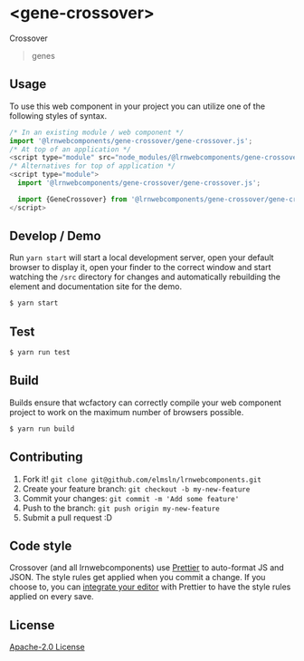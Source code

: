 # &lt;gene-crossover&gt;

Crossover
> genes

## Usage
To use this web component in your project you can utilize one of the following styles of syntax.

```js
/* In an existing module / web component */
import '@lrnwebcomponents/gene-crossover/gene-crossover.js';
/* At top of an application */
<script type="module" src="node_modules/@lrnwebcomponents/gene-crossover/gene-crossover.js"></script>
/* Alternatives for top of application */
<script type="module">
  import '@lrnwebcomponents/gene-crossover/gene-crossover.js';

  import {GeneCrossover} from '@lrnwebcomponents/gene-crossover/gene-crossover.js';
</script>
```

## Develop / Demo
Run `yarn start` will start a local development server, open your default browser to display it, open your finder to the correct window and start watching the `/src` directory for changes and automatically rebuilding the element and documentation site for the demo.
```bash
$ yarn start
```

## Test

```bash
$ yarn run test
```

## Build
Builds ensure that wcfactory can correctly compile your web component project to
work on the maximum number of browsers possible.
```bash
$ yarn run build
```

## Contributing

1. Fork it! `git clone git@github.com/elmsln/lrnwebcomponents.git`
2. Create your feature branch: `git checkout -b my-new-feature`
3. Commit your changes: `git commit -m 'Add some feature'`
4. Push to the branch: `git push origin my-new-feature`
5. Submit a pull request :D

## Code style

Crossover (and all lrnwebcomponents) use [Prettier][prettier] to auto-format JS and JSON.  The style rules get applied when you commit a change.  If you choose to, you can [integrate your editor][prettier-ed] with Prettier to have the style rules applied on every save.

[prettier]: https://github.com/prettier/prettier/
[prettier-ed]: https://github.com/prettier/prettier/#editor-integration
[polyserve]: https://github.com/Polymer/polyserve
[web-component-tester]: https://github.com/Polymer/web-component-tester

## License
[Apache-2.0 License](http://opensource.org/licenses/Apache-2.0)